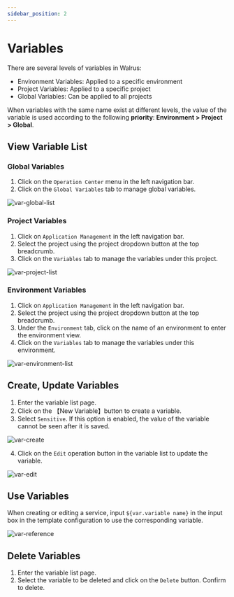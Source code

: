 ```yaml
---
sidebar_position: 2
---
```


# Variables

There are several levels of variables in Walrus:

- Environment Variables: Applied to a specific environment
- Project Variables: Applied to a specific project
- Global Variables: Can be applied to all projects

When variables with the same name exist at different levels, the value of the variable is used according to the following **priority**: **Environment > Project > Global**.

## View Variable List

### Global Variables
1. Click on the `Operation Center` menu in the left navigation bar.
2. Click on the `Global Variables` tab to manage global variables.

![var-global-list](/img/v0.3.0/opration/variable/op-var-global-list-en.png)

### Project Variables

1. Click on `Application Management` in the left navigation bar.
2. Select the project using the project dropdown button at the top breadcrumb.
3. Click on the `Variables` tab to manage the variables under this project.

![var-project-list](/img/v0.3.0/opration/variable/op-var-proj-list-en.png)

### Environment Variables

1. Click on `Application Management` in the left navigation bar.
2. Select the project using the project dropdown button at the top breadcrumb.
3. Under the `Environment` tab, click on the name of an environment to enter the environment view.
4. Click on the `Variables` tab to manage the variables under this environment.

![var-environment-list](/img/v0.3.0/opration/variable/op-var-env-list-en.png)

## Create, Update Variables

1. Enter the variable list page.
2. Click on the 【New Variable】button to create a variable.
3. Select `Sensitive`. If this option is enabled, the value of the variable cannot be seen after it is saved.

![var-create](/img/v0.3.0/opration/variable/op-var-create-en.png)

4. Click on the `Edit` operation button in the variable list to update the variable.

![var-edit](/img/v0.3.0/opration/variable/op-var-edit-en.png)

## Use Variables

When creating or editing a service, input `${var.variable name}` in the input box in the template configuration to use the corresponding variable.

![var-reference](/img/v0.3.0/opration/variable/op-var-ref-en.png)

## Delete Variables

1. Enter the variable list page.
2. Select the variable to be deleted and click on the `Delete` button. Confirm to delete.